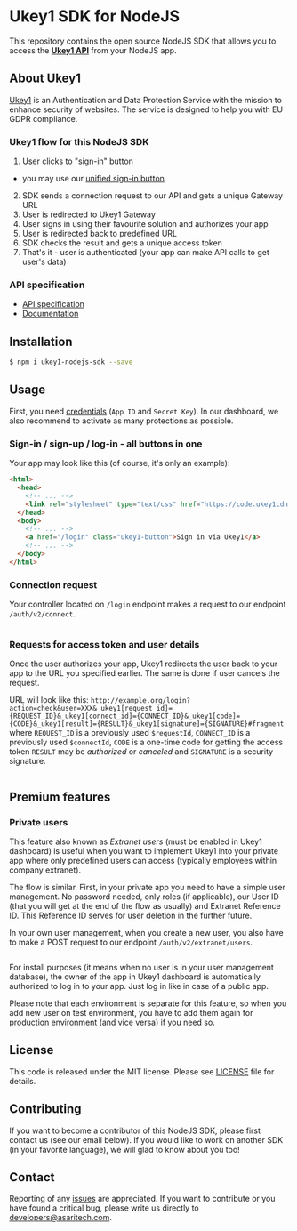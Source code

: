 # Ukey1 SDK for NodeJS

This repository contains the open source NodeJS SDK that allows you to access the **[Ukey1 API](https://ukey.one)** from your NodeJS app.

## About Ukey1

[Ukey1](https://ukey.one) is an Authentication and Data Protection Service with the mission to enhance security of websites.
The service is designed to help you with EU GDPR compliance.

### Ukey1 flow for this NodeJS SDK

1. User clicks to "sign-in" button
  - you may use our [unified sign-in button](https://github.com/asaritech/ukey1-signin-button)
2. SDK sends a connection request to our API and gets a unique Gateway URL
3. User is redirected to Ukey1 Gateway
4. User signs in using their favourite solution and authorizes your app
5. User is redirected back to predefined URL
6. SDK checks the result and gets a unique access token
7. That's it - user is authenticated (your app can make API calls to get user's data)

### API specification

- [API specification](https://ukey1.docs.apiary.io/)
- [Documentation](https://asaritech.github.io/ukey1-docs/)

## Installation

```bash
$ npm i ukey1-nodejs-sdk --save
```

## Usage

First, you need [credentials](https://dashboard.ukey.one/developer) (`App ID` and `Secret Key`). In our dashboard, we also recommend to activate as many protections as possible.

### Sign-in / sign-up / log-in - all buttons in one

Your app may look like this (of course, it's only an example):

```html
<html>
  <head>
    <!-- ... -->
    <link rel="stylesheet" type="text/css" href="https://code.ukey1cdn.com/ukey1-signin-button/master/css/ukey1-button.min.css" media="screen">
  </head>
  <body>
    <!-- ... -->
    <a href="/login" class="ukey1-button">Sign in via Ukey1</a>
    <!-- ... -->
  </body>
</html>
```

### Connection request

Your controller located on `/login` endpoint makes a request to our endpoint `/auth/v2/connect`.

```javascript

```

### Requests for access token and user details

Once the user authorizes your app, Ukey1 redirects the user back to your app to the URL you specified earlier.
The same is done if user cancels the request.

URL will look like this: `http://example.org/login?action=check&user=XXX&_ukey1[request_id]={REQUEST_ID}&_ukey1[connect_id]={CONNECT_ID}&_ukey1[code]={CODE}&_ukey1[result]={RESULT}&_ukey1[signature]={SIGNATURE}#fragment`
where `REQUEST_ID` is a previously used `$requestId`, `CONNECT_ID` is a previously used `$connectId`, `CODE` is a one-time code for getting the access token
`RESULT` may be *authorized* or *canceled* and `SIGNATURE` is a security signature.

```javascript

```

## Premium features

### Private users

This feature also known as *Extranet users* (must be enabled in Ukey1 dashboard) is useful when you want to implement Ukey1 into your private app where only predefined users can access (typically employees within company extranet).

The flow is similar. First, in your private app you need to have a simple user management. No password needed, only roles (if applicable), our User ID (that you will get at the end of the flow as usually) and Extranet Reference ID. This Reference ID serves for user deletion in the further future.

In your own user management, when you create a new user, you also have to make a POST request to our endpoint `/auth/v2/extranet/users`.

```php

```

For install purposes (it means when no user is in your user management database), the owner of the app in Ukey1 dashboard is automatically authorized to log in to your app. Just log in like in case of a public app.

Please note that each environment is separate for this feature, so when you add new user on test environment, you have to add them again for production environment (and vice versa) if you need so.

## License

This code is released under the MIT license. Please see [LICENSE](https://github.com/asaritech/ukey1-nodejs-sdk/blob/master/LICENSE) file for details.

## Contributing

If you want to become a contributor of this NodeJS SDK, please first contact us (see our email below).
If you would like to work on another SDK (in your favorite language), we will glad to know about you too!

## Contact

Reporting of any [issues](https://github.com/asaritech/ukey1-nodejs-sdk/issues) are appreciated.
If you want to contribute or you have found a critical bug, please write us directly to [developers@asaritech.com](mailto:developers@asaritech.com).
